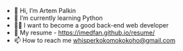 - 👋 Hi, I’m Artem Palkin
- 🌱 I’m currently learning Python
- 👨‍💻 I want to become a good back-end web developer
- 👔 My resume - https://imedfan.github.io/resume/
- 📫 How to reach me whisperkokomokokoho@gmail.com

<!---
imedfan/imedfan is a ✨ special ✨ repository because its `README.md` (this file) appears on your GitHub profile.
You can click the Preview link to take a look at your changes.
--->
